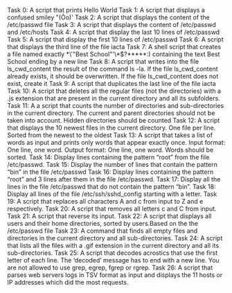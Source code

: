 Task 0: A script that prints Hello World
Task 1: A script that displays a confused smiley "(Ôo)'
Task 2: A script that displays the content of the /etc/passwd file
Task 3: A script that displays the content of /etc/passwd and /etc/hosts
Task 4: A script that display the last 10 lines of /etc/passwd
Task 5: A script that display the first 10 lines of /etc/passwd
Task 6: A script that  displays the third line of the file iacta
Task 7: A shell script that creates a file named exactly \*\\'"Best School"\'\\*$\?\*\*\*\*\*:) containing the text Best School ending by a new line
Task 8: A script that writes into the file ls_cwd_content the result of the command ls -la. If the file ls_cwd_content already exists, it should be overwritten. If the file ls_cwd_content does not exist, create it
Task 9: A script that duplicates the last line of the file iacta
Task 10: A script that deletes all the regular files (not the directories) with a .js extension that are present in the current directory and all its subfolders.
Task 11: A a script that counts the number of directories and sub-directories in the current directory. The current and parent directories should not be taken into account. Hidden directories should be counted
Task 12: A script that displays the 10 newest files in the current directory. One file per line. Sorted from the newest to the oldest
Task 13: A script that takes a list of words as input and prints only words that appear exactly once. Input format: One line, one word. Output format: One line, one word. Words should be sorted.
Task 14: Display lines containing the pattern “root” from the file /etc/passwd.
Task 15: Display the number of lines that contain the pattern “bin” in the file /etc/passwd
Task 16: Display lines containing the pattern “root” and 3 lines after them in the file /etc/passwd.
Task 17: Display all the lines in the file /etc/passwd that do not contain the pattern “bin”.
Task 18: Display all lines of the file /etc/ssh/sshd_config starting with a letter.
Task 19: A script that replaces all characters A and c from input to Z and e respectively.
Task 20: A script that removes all letters c and C from input.
Task 21: A script that reverse its input.
Task 22: A  script that displays all users and their home directories, sorted by users.Based on the the /etc/passwd file
Task 23: A command that finds all empty files and directories in the current directory and all sub-directories.
Task 24: A  script that lists all the files with a .gif extension in the current directory and all its sub-directories.
Task 25: A script that decodes acrostics that use the first letter of each line. The ‘decoded’ message has to end with a new line. You are not allowed to use grep, egrep, fgrep or rgrep.
Task 26: A script that parses web servers logs in TSV format as input and displays the 11 hosts or IP addresses which did the most requests.

